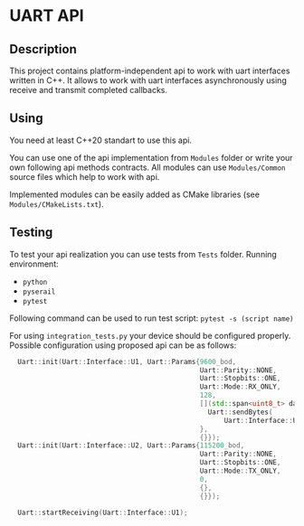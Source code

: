 # UART API 
## Description
This project contains platform-independent api to work with uart interfaces written in C++. It allows to work with uart interfaces asynchronously using receive and transmit completed callbacks.

## Using
You need at least C++20 standart to use this api.

You can use one of the api implementation from `Modules` folder or write your own following api methods contracts. All modules can use `Modules/Common` source files which help to work with api.

Implemented modules can be easily added as CMake libraries (see `Modules/CMakeLists.txt`).

## Testing
To test your api realization you can use tests from `Tests` folder. Running environment:
- `python`
- `pyserail`
- `pytest`

Following command can be used to run test script:
`pytest -s (script name)`

For using `integration_tests.py` your device should be configured properly. Possible configuration using proposed api can be as follows:
```cpp
  Uart::init(Uart::Interface::U1, Uart::Params{9600_bod,
                                               Uart::Parity::NONE,
                                               Uart::Stopbits::ONE,
                                               Uart::Mode::RX_ONLY,
                                               128,
                                               [](std::span<uint8_t> data) {
                                                 Uart::sendBytes(
                                                     Uart::Interface::U2, data);
                                               },
                                               {}});
  Uart::init(Uart::Interface::U2, Uart::Params{115200_bod,
                                               Uart::Parity::NONE,
                                               Uart::Stopbits::ONE,
                                               Uart::Mode::TX_ONLY,
                                               0,
                                               {},
                                               {}});

  Uart::startReceiving(Uart::Interface::U1);
```



